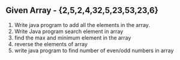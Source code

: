 ## Given Array - {2,5,2,4,32,5,23,53,23,6} 
1. Write java program to add all the elements in the array.
2. Write Java program search element in array 
3. find the max and minimum element in the array 
4. reverse the elements of array 
5. write java program to find number of even/odd numbers in array 